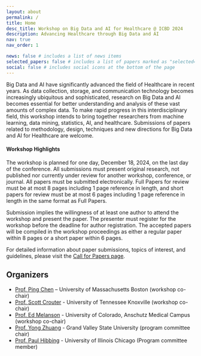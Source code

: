 ```yaml
---
layout: about
permalink: /
title: Home
desc_title: Workshop on Big Data and AI for Healthcare @ ICBD 2024
description: Advancing Healthcare through Big Data and AI
nav: true
nav_order: 1

news: false # includes a list of news items
selected_papers: false # includes a list of papers marked as "selected={true}"
social: false # includes social icons at the bottom of the page
---
```


Big Data and AI have significantly advanced the field of Healthcare in recent years. As data collection, storage, and communication technology becomes increasingly ubiquitous and sophisticated, research on Big Data and AI becomes essential for better understanding and analysis of these vast amounts of complex data. To make rapid progress in this interdisciplinary field, this workshop intends to bring together researchers from machine learning, data mining, statistics, AI, and healthcare. Submissions of papers related to methodology, design, techniques and new directions for Big Data and AI for Healthcare are welcome.

#### Workshop Highlights

The workshop is planned for one day, December 18, 2024, on the last day of the conference. All submissions must present original research, not published nor currently under review for another workshop, conference, or journal. All papers must be submitted electronically. Full Papers for review must be at most 8 pages including 1 page reference in length, and short papers for review must be at most 6 pages including 1 page reference in length in the same format as Full Papers.

Submission implies the willingness of at least one author to attend the workshop and present the paper. The presenter must register for the workshop before the deadline for author registration. The accepted papers will be compiled in the workshop proceedings as either a regular paper within 8 pages or a short paper within 6 pages.

For detailed information about paper submissions, topics of interest, and guidelines, please visit the [Call for Papers page](./cfp/).

## Organizers

- [Prof. Ping Chen](https://www.cs.umb.edu/~pchen/) – University of Massachusetts Boston (workshop co-chair)
- [Prof. Scott Crouter](https://krss.utk.edu/faculty-staff/scott-e-crouter-ph-d/) - University of Tennessee Knoxville (workshop co-chair)
- [Prof. Ed Melanson](https://som.cuanschutz.edu/Profiles/Faculty/Profile/476) - University of Colorado, Anschutz Medical Campus (workshop co-chair)
- [Prof. Yong Zhuang](https://yong-zhuang.github.io/) - Grand Valley State University (program committee chair)
- [Prof. Paul Hibbing](https://ahs.uic.edu/kinesiology-nutrition/directory/hibbing-paul/) - University of Illinois Chicago (Program committee member)
